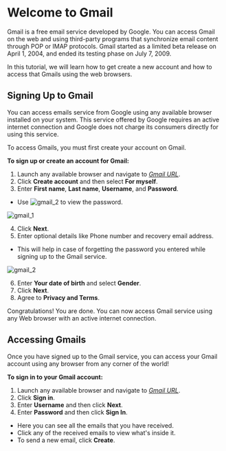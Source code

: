 # Welcome to Gmail

Gmail is a free email service developed by Google. You can access Gmail on the web and using third-party programs that synchronize email content through POP or IMAP protocols. Gmail started as a limited beta release on April 1, 2004, and ended its testing phase on July 7, 2009. 

In this tutorial, we will learn how to get create a new account and how to access that Gmails using the web browsers. 

## Signing Up to Gmail
You can access emails service from Google using any available browser installed on your system. This service offered by Google requires an active internet connection and Google does not charge its consumers directly for using this service.    

To access Gmails, you must first create your account on Gmail.

**To sign up or create an account for Gmail:**
1. Launch any available browser and navigate to [_Gmail URL_](https://mail.google.com).
2. Click **Create account** and then select **For myself**.
3. Enter **First name**, **Last name**, **Username**, and **Password**.

- Use ![gmail_2](/redhat/eye.png) to view the password.

![gmail_1](/redhat/gmail_1.png)

4. Click **Next**.
5. Enter optional details like Phone number and recovery email address.
- This will help in case of forgetting the password you entered while signing up to the Gmail service.

![gmail_2](/redhat/gmail_2.png)

6. Enter **Your date of birth** and select **Gender**.
7. Click **Next**.
8. Agree to **Privacy and Terms**.

Congratulations! You are done. You can now access Gmail service using any Web browser with an active internet connection.

## Accessing Gmails
Once you have signed up to the Gmail service, you can access your Gmail account using any browser from any corner of the world!

**To sign in to your Gmail account:**
1. Launch any available browser and navigate to [_Gmail URL_](https://mail.google.com).
2. Click **Sign in**.
3. Enter **Username** and then click **Next**.
4. Enter **Password** and then click **Sign In**.
  - Here you can see all the emails that you have received. 
  - Click any of the received emails to view what's inside it.
  - To send a new email, click **Create**.

